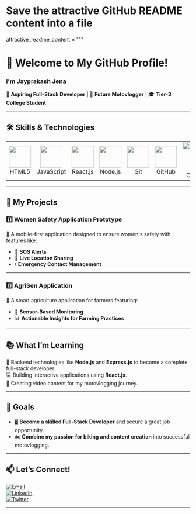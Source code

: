 # Save the attractive GitHub README content into a file

attractive_readme_content = """
# 👋 Welcome to My GitHub Profile!  

### I'm **Jayprakash Jena**  
🌟 **Aspiring Full-Stack Developer** | 🚀 **Future Motovlogger** | 🎓 **Tier-3 College Student**  

---

## 🛠️ Skills & Technologies  

<table>
<tr>
  <td align="center"><img src="https://media.giphy.com/media/ZVik7pBtu9dNS/giphy.gif" width="60"><br>HTML5</td>
  <td align="center"><img src="https://media.giphy.com/media/XAxylRMCdpbEWUAvr8/giphy.gif" width="60"><br>JavaScript</td>
  <td align="center"><img src="https://media.giphy.com/media/eNAsjO55tPbgaor7ma/giphy.gif" width="60"><br>React.js</td>
  <td align="center"><img src="https://media.giphy.com/media/fsEaZldNC8A1PJ3mwp/giphy.gif" width="60"><br>Node.js</td>
  <td align="center"><img src="https://media.giphy.com/media/kH1DBkPNyZPOk0BxrM/giphy.gif" width="60"><br>Git</td>
  <td align="center"><img src="https://media.giphy.com/media/kHlrPbNqK45uoWuoTw/giphy.gif" width="60"><br>GitHub</td>
  <td align="center"><img src="https://media.giphy.com/media/RbDKaczqWovIugyJmW/giphy.gif" width="60"><br>VS Code</td>
</tr>
</table>

---

## 🚀 My Projects  

### 1️⃣ **Women Safety Application Prototype**  
📱 A mobile-first application designed to ensure women's safety with features like:  
- 🚨 **SOS Alerts**  
- 📍 **Live Location Sharing**  
- 📞 **Emergency Contact Management**  

---

### 2️⃣ **AgriSen Application**  
🌾 A smart agriculture application for farmers featuring:  
- 🌱 **Sensor-Based Monitoring**  
- 📊 **Actionable Insights for Farming Practices**  

---

## 📚 What I’m Learning  

🌱 Backend technologies like **Node.js** and **Express.js** to become a complete full-stack developer.  
💻 Building interactive applications using **React.js**.  
🎥 Creating video content for my motovlogging journey.  

---

## 🎯 Goals  

- 🖥️ **Become a skilled Full-Stack Developer** and secure a great job opportunity.  
- 🏍️ **Combine my passion for biking and content creation** into successful motovlogging.  

---

## 📫 Let’s Connect!  

[![Email](https://img.shields.io/badge/Email-D14836?style=for-the-badge&logo=gmail&logoColor=white)](mailto:your-email@example.com)  
[![LinkedIn](https://img.shields.io/badge/LinkedIn-0077B5?style=for-the-badge&logo=linkedin&logoColor=white)](https://www.linkedin.com/)  
[![Twitter](https://img.shields.io/badge/Twitter-1DA1F2?style=for-the-badge&logo=twitter&logoColor=white)](https://twitter.com/)  

---


